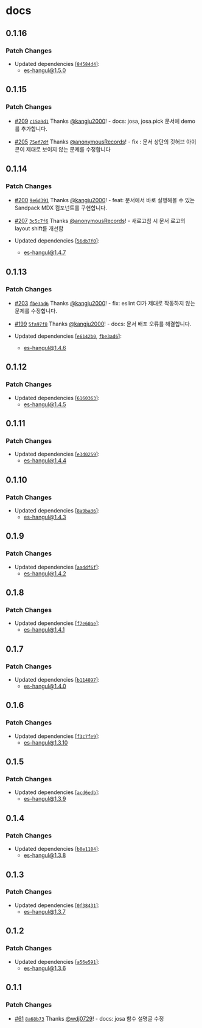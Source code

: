 # docs

## 0.1.16

### Patch Changes

- Updated dependencies [[`84584d4`](https://github.com/toss/es-hangul/commit/84584d48ac5ded83c55934f0b72e37a6b889f4e1)]:
  - es-hangul@1.5.0

## 0.1.15

### Patch Changes

- [#209](https://github.com/toss/es-hangul/pull/209) [`c15a9d1`](https://github.com/toss/es-hangul/commit/c15a9d18cff0bc36f7672f3d6ab38e422a625d34) Thanks [@kangju2000](https://github.com/kangju2000)! - docs: josa, josa.pick 문서에 demo를 추가합니다.

- [#205](https://github.com/toss/es-hangul/pull/205) [`75ef7df`](https://github.com/toss/es-hangul/commit/75ef7dfb1e1e27f33cb3fb2e4ab3184b6d0901c6) Thanks [@anonymousRecords](https://github.com/anonymousRecords)! - fix : 문서 상단의 깃허브 아이콘이 제대로 보이지 않는 문제를 수정합니다

## 0.1.14

### Patch Changes

- [#200](https://github.com/toss/es-hangul/pull/200) [`9e6d391`](https://github.com/toss/es-hangul/commit/9e6d391a983eaf2b67bf00e92384839b8a60d8dd) Thanks [@kangju2000](https://github.com/kangju2000)! - feat: 문서에서 바로 실행해볼 수 있는 Sandpack MDX 컴포넌트를 구현합니다.

- [#207](https://github.com/toss/es-hangul/pull/207) [`3c5c7f6`](https://github.com/toss/es-hangul/commit/3c5c7f6176e4cc6902950191a5614b4b12789ded) Thanks [@anonymousRecords](https://github.com/anonymousRecords)! - 새로고침 시 문서 로고의 layout shift를 개선함

- Updated dependencies [[`56db7f0`](https://github.com/toss/es-hangul/commit/56db7f0140ee369fbe0dc2dad834e8d6a218a4ea)]:
  - es-hangul@1.4.7

## 0.1.13

### Patch Changes

- [#203](https://github.com/toss/es-hangul/pull/203) [`fbe3ad6`](https://github.com/toss/es-hangul/commit/fbe3ad67f4bd796773f60f0ab04359135b03d414) Thanks [@kangju2000](https://github.com/kangju2000)! - fix: eslint CI가 제대로 작동하지 않는 문제를 수정합니다.

- [#199](https://github.com/toss/es-hangul/pull/199) [`5fa97f8`](https://github.com/toss/es-hangul/commit/5fa97f825deaec03c42a9842a06ee262d0a8fd87) Thanks [@kangju2000](https://github.com/kangju2000)! - docs: 문서 배포 오류를 해결합니다.

- Updated dependencies [[`e6142b0`](https://github.com/toss/es-hangul/commit/e6142b04159133dbcab6f2771baa88adf7aa4a45), [`fbe3ad6`](https://github.com/toss/es-hangul/commit/fbe3ad67f4bd796773f60f0ab04359135b03d414)]:
  - es-hangul@1.4.6

## 0.1.12

### Patch Changes

- Updated dependencies [[`6160363`](https://github.com/toss/es-hangul/commit/6160363abea439cb2e320704fdb6b7b503b28961)]:
  - es-hangul@1.4.5

## 0.1.11

### Patch Changes

- Updated dependencies [[`e3d0259`](https://github.com/toss/es-hangul/commit/e3d0259561a0e14df13e1aea31ecc3c5c8253150)]:
  - es-hangul@1.4.4

## 0.1.10

### Patch Changes

- Updated dependencies [[`8a9ba36`](https://github.com/toss/es-hangul/commit/8a9ba364aa5debae204028b4b1cf1b2568575c0e)]:
  - es-hangul@1.4.3

## 0.1.9

### Patch Changes

- Updated dependencies [[`aaddf6f`](https://github.com/toss/es-hangul/commit/aaddf6f91a9c82a939cf333d29cdd875b358e8cd)]:
  - es-hangul@1.4.2

## 0.1.8

### Patch Changes

- Updated dependencies [[`f7e60ae`](https://github.com/toss/es-hangul/commit/f7e60aeca9f315ac1e34eba0a1f8a82f55d79956)]:
  - es-hangul@1.4.1

## 0.1.7

### Patch Changes

- Updated dependencies [[`b114897`](https://github.com/toss/es-hangul/commit/b1148973e6c2b640ce528fc8ba4b8e2e034b90de)]:
  - es-hangul@1.4.0

## 0.1.6

### Patch Changes

- Updated dependencies [[`f3c7fe9`](https://github.com/toss/es-hangul/commit/f3c7fe9f73138b932af817b8ac925d54c3283151)]:
  - es-hangul@1.3.10

## 0.1.5

### Patch Changes

- Updated dependencies [[`acd6edb`](https://github.com/toss/es-hangul/commit/acd6edb1d8aadced517f6b57a49c01152ff19d0a)]:
  - es-hangul@1.3.9

## 0.1.4

### Patch Changes

- Updated dependencies [[`b0e1184`](https://github.com/toss/es-hangul/commit/b0e1184204be0cb9f3c13937888c83c8a94e7ca6)]:
  - es-hangul@1.3.8

## 0.1.3

### Patch Changes

- Updated dependencies [[`0f38431`](https://github.com/toss/es-hangul/commit/0f38431ee611cb89c7e121fd02ab34f749a0c386)]:
  - es-hangul@1.3.7

## 0.1.2

### Patch Changes

- Updated dependencies [[`a56e591`](https://github.com/toss/es-hangul/commit/a56e5913bec1e0bb6d1462192ee01d14a00449d5)]:
  - es-hangul@1.3.6

## 0.1.1

### Patch Changes

- [#61](https://github.com/toss/es-hangul/pull/61) [`8a68b73`](https://github.com/toss/es-hangul/commit/8a68b739c4fc9d3762b711a39fe5a7820e34d13e) Thanks [@wdj0729](https://github.com/wdj0729)! - docs: josa 함수 설명글 수정
